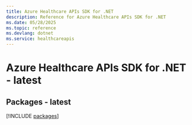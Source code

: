 ```yaml
---
title: Azure Healthcare APIs SDK for .NET
description: Reference for Azure Healthcare APIs SDK for .NET
ms.date: 05/28/2025
ms.topic: reference
ms.devlang: dotnet
ms.service: healthcareapis
---
```

# Azure Healthcare APIs SDK for .NET - latest
## Packages - latest
[!INCLUDE [packages](healthcare-apis-index.md)]